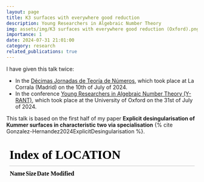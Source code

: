 ```yaml
---
layout: page
title: K3 surfaces with everywhere good reduction 
description: Young Researchers in Algebraic Number Theory
img: assets/img/K3 surfaces with everywhere good reduction (Oxford).png
importance: 1
date: 2024-07-31 21:01:00
category: research
related_publications: true
---
```


I have given this talk twice:
<ul>
<li>In the <a href="https://matematicas.uam.es/~jtn2024/">Décimas Jornadas de Teoría de Números</a>, which took place at La Corrala (Madrid) on the 10th of July of 2024.</li>
<li>In the conference <a href="https://y-rant.github.io/">Young Researchers in Algebraic Number Theory (Y-RANT)</a>, which took place at the University of Oxford on the 31st of July of 2024.</li>
</ul>

This talk is based on the first half of my paper **Explicit desingularisation of Kummer surfaces in characteristic two via specialisation** {% cite Gonzalez-Hernandez2024ExplicitDesingularisation %}.

<div style="padding-bottom: 100px;">
<div class="container mt-5">
    <div class="embed-responsive embed-responsive-16by9">
        <embed src="/" type="application/pdf" width="100%" height="600px" />
    </div>
</div>
</div>
